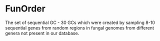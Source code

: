 FunOrder
=========

The set of sequential GC - 30 GCs which were created by sampling 8-10 sequential genes from random regions in fungal genomes from different genera not present in our database.
